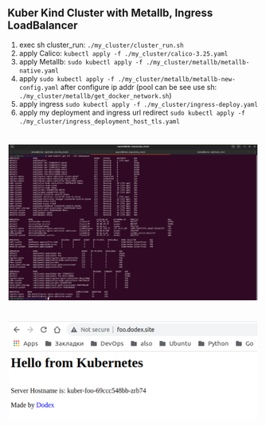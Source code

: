 ## Kuber Kind Cluster with Metallb, Ingress LoadBalancer

1) exec sh cluster_run: `./my_cluster/cluster_run.sh`
2) apply Calico: `kubectl apply -f ./my_cluster/calico-3.25.yaml`
3) apply Metallb: `sudo kubectl apply -f ./my_cluster/metallb/metallb-native.yaml`
4) apply `sudo kubectl apply -f ./my_cluster/metallb/metallb-new-config.yaml` after configure ip addr (pool can be see use sh: `./my_cluster/metallb/get_docker_network.sh`)
5) apply ingress `sudo kubectl apply -f ./my_cluster/ingress-deploy.yaml`
6) apply my deployment and ingress url redirect `sudo kubectl apply -f ./my_cluster/ingress_deployment_host_tls.yaml`

#

<p align="center"> 
<a href="https://raw.githubusercontent.com/Dodexq/kuber_start/main/screenshots/cluster01.png" rel="some text"><img src="https://raw.githubusercontent.com/Dodexq/kuber_start/main/screenshots/cluster01.png" alt="" width="500" /></a>
</p>

#

<p align="center"> 
<a href="https://raw.githubusercontent.com/Dodexq/kuber_start/main/screenshots/host_foo.png" rel="some text"><img src="https://raw.githubusercontent.com/Dodexq/kuber_start/main/screenshots/host_foo.png" alt="" width="500" /></a>
</p>

#
